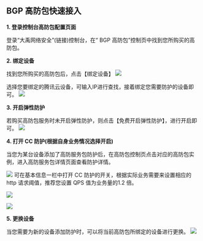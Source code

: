 ##  BGP 高防包快速接入
**1. 登录控制台高防包配置页面**

登录“大禹网络安全”(链接)控制台，在“ BGP 高防包”控制页中找到您所购买的高防包。

**2. 绑定设备**

找到您所购买的高防包后，点击【绑定设备】
  ![](https://main.qcloudimg.com/raw/4661418c76fd0e0256e2b2a6fd7fcbb3.png)

选择您要绑定的腾讯云设备，可输入IP进行查找，接着绑定您需要防护的设备即可。
  ![](https://main.qcloudimg.com/raw/d35d4a6fa07bc14b6d0f6e250cf590c8.png)

**3. 开启弹性防护**

若购买高防包服务时未开启弹性防护，则点击【免费开启弹性防护】，进行开启即可。
  ![](https://main.qcloudimg.com/raw/5ce02f111ae11c787770681988f18197.png)
	
**4.  打开 CC 防护(根据自身业务情况选择开启)**

当您为某台设备添加了高防服务包防护后，在高防包控制页点击对应的高防包实例，进入高防服务包详情页面查看防护详情。	
 
   ![](https://main.qcloudimg.com/raw/8f7b1bc508948d5d6ac2281d47f1ede5.png)
可在基本信息一栏中打开  CC 防护的开关，根据实际业务需要来设置相应的 http 请求阈值，推荐您设置 QPS 值为业务量的1.2 倍。

  ![](https://main.qcloudimg.com/raw/847b9794e5ae052aeae7aa4def549fb5.png)

  ![](https://main.qcloudimg.com/raw/1df583bf4739d7a568bb9cc4859f2fa5.png)

**5.  更换设备**

  当您需要为新的设备添加防护时，可以将当前高防包所绑定的设备进行更换。
  ![](https://main.qcloudimg.com/raw/cc96f683fcbda2f144bd8b944638d3ab.png)